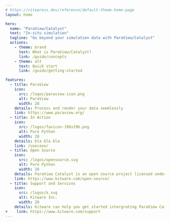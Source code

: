 ```yaml
---
# https://vitepress.dev/reference/default-theme-home-page
layout: home

hero:
  name: "ParaView/Catalyst"
  text: "In-situ simulation"
  tagline: "Go beyond your simulation data with ParaView/Catalyst"
  actions:
    - theme: brand
      text: What is ParaView/Catalyst?
      link: /guide/concepts
    - theme: alt
      text: Quick start
      link: /guide/getting-started

features:
  - title: ParaView
    icon:
      src: /logos/paraview-icon.png
      alt: ParaView
      width: 28
    details: Process and render your data seemlessly
    link: https://www.paraview.org/
  - title: In Action
    icon:
      src: /logos/favicon-196x196.png
      alt: Pure Python
      width: 28
    details: bla bla bla
    link: /usecase/
  - title: Open Source
    icon:
      src: /logos/opensource.svg
      alt: Pure Python
      width: 28
    details: ParaView Catalyst is an open source project licensed under BSD 3-Clause license that enables the broadest possible audience, including commercial organizations, to use the software royalty free.
    link: https://www.kitware.com/open-source/
  - title: Support and Services
    icon:
      src: /logos/k.svg
      alt: Kitware Inc.
      width: 20
    details: Kitware can help you get started intergrating ParaView Catalyst into your simulation. Our team is here to help.  Please contact us
+    link: https://www.kitware.com/support
---
```


